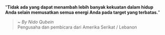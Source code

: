 "**Tidak ada yang dapat menambah lebih banyak kekuatan dalam hidup Anda selain memusatkan semua energi Anda pada target yang terbatas.**"

> ~ _By Nido Qubein_  
Pengusaha dan pembicara dari Amerika Serikat / Lebanon
